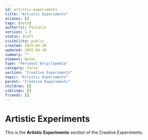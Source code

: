 ```yaml
---
id: artistic-experiments
title: "Artistic Experiments"
aliases: []
tags: [note]
author(s): PtiCalin
version: 1.3
status: draft
visibility: public
created: 2025-04-30
updated: 2025-04-30
summary: ""
element: Notes
type: "Personal Encyclopedia"
category: Varia
section: "Creative Experiments"
topic: "Artistic Experiments"
parent: "Creative Experiments"
children: []
siblings: []
friends: []
---
```

# Artistic Experiments

This is the **Artistic Experiments** section of the Creative Experiments.
